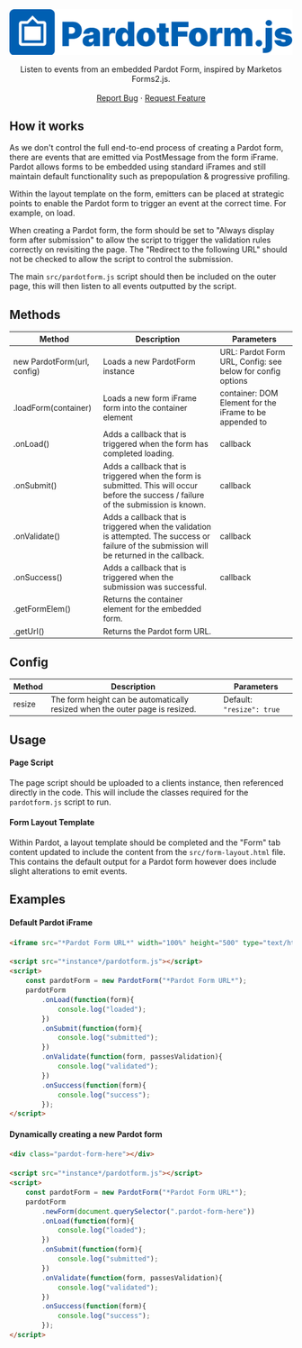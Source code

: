 <div align="center">
  <a href="https://github.com/stuartajd/pardotform.js">
    <img src="assets/logo.png" alt="Logo">
  </a>

  <p align="center">
    Listen to events from an embedded Pardot Form, inspired by Marketos Forms2.js.
    <br /><br />
    <a href="https://github.com/stuartajd/pardotform.js/issues">Report Bug</a>
    ·
    <a href="https://github.com/stuartajd/pardotform.js/issues">Request Feature</a>
  </p>
</div>

## How it works

As we don't control the full end-to-end process of creating a Pardot form, there are events that are emitted via PostMessage from the form iFrame. Pardot allows forms to be embedded using standard iFrames and still maintain default functionality such as prepopulation & progressive profiling.

Within the layout template on the form, emitters can be placed at strategic points to enable the Pardot form to trigger an event at the correct time. For example, on load. 

When creating a Pardot form, the form should be set to "Always display form after submission" to allow the script to trigger the validation rules correctly on revisiting the page. The "Redirect to the following URL" should not be checked to allow the script to control the submission.

The main `src/pardotform.js` script should then be included on the outer page, this will then listen to all events outputted by the script.

## Methods

| Method               	| Description                                                                                                                             	| Parameters 	|
|----------------------	|-----------------------------------------------------------------------------------------------------------------------------------------	|------------	|
| new PardotForm(url, config) 	| Loads a new PardotForm instance                                                                                 	| URL: Pardot Form URL, Config: see below for config options  	|
| .loadForm(container) 	| Loads a new form iFrame form into the container element                                                                                 	| container: DOM Element for the iFrame to be appended to 	|
| .onLoad()            	| Adds a callback that is triggered when the form has completed loading.                                                                  	| callback   	|
| .onSubmit()          	| Adds a callback that is triggered when the form is submitted. This will occur before the success / failure of the submission is known.  	| callback   	|
| .onValidate()        	| Adds a callback that is triggered when the validation is attempted. The success or failure of the submission will be returned in the callback. 	| callback   	|
| .onSuccess()         	| Adds a callback that is triggered when the submission was successful.                                                                   	| callback   	|
| .getFormElem()       	| Returns the container element for the embedded form.                                                                                    	|            	|
| .getUrl()       	| Returns the Pardot form URL.                                                                                    	|            	|


## Config

| Method | Description | Parameters |
| ----- | ----- | ----- |
| resize | The form height can be automatically resized when the outer page is resized. | Default: `"resize": true`

## Usage

#### Page Script

The page script should be uploaded to a clients instance, then referenced directly in the code. This will include the classes required for the `pardotform.js` script to run.

#### Form Layout Template

Within Pardot, a layout template should be completed and the "Form" tab content updated to include the content from the `src/form-layout.html` file. This contains the default output for a Pardot form however does include slight alterations to emit events.

## Examples

#### Default Pardot iFrame

```html
<iframe src="*Pardot Form URL*" width="100%" height="500" type="text/html" frameborder="0" allowTransparency="true" style="border: 0"></iframe>

<script src="*instance*/pardotform.js"></script>
<script>
	const pardotForm = new PardotForm("*Pardot Form URL*");
	pardotForm
		.onLoad(function(form){
			console.log("loaded");
		})
		.onSubmit(function(form){
			console.log("submitted");
		})
		.onValidate(function(form, passesValidation){
			console.log("validated");
		})
		.onSuccess(function(form){
			console.log("success");
		});
</script>
```

#### Dynamically creating a new Pardot form

```html
<div class="pardot-form-here"></div>

<script src="*instance*/pardotform.js"></script>
<script>
	const pardotForm = new PardotForm("*Pardot Form URL*");
	pardotForm
		.newForm(document.querySelector(".pardot-form-here"))
		.onLoad(function(form){
			console.log("loaded");
		})
		.onSubmit(function(form){
			console.log("submitted");
		})
		.onValidate(function(form, passesValidation){
			console.log("validated");
		})
		.onSuccess(function(form){
			console.log("success");
		});
</script>
```